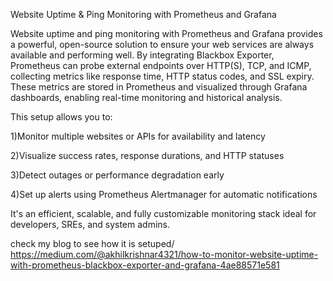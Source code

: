 Website Uptime & Ping Monitoring with Prometheus and Grafana

Website uptime and ping monitoring with Prometheus and Grafana provides a powerful, open-source solution to ensure your web services are always available and performing well. By integrating Blackbox Exporter, Prometheus can probe external endpoints over HTTP(S), TCP, and ICMP, collecting metrics like response time, HTTP status codes, and SSL expiry. These metrics are stored in Prometheus and visualized through Grafana dashboards, enabling real-time monitoring and historical analysis.

This setup allows you to:

1)Monitor multiple websites or APIs for availability and latency

2)Visualize success rates, response durations, and HTTP statuses

3)Detect outages or performance degradation early

4)Set up alerts using Prometheus Alertmanager for automatic notifications

It's an efficient, scalable, and fully customizable monitoring stack ideal for developers, SREs, and system admins.

check my blog to see how it is setuped/ https://medium.com/@akhilkrishnar4321/how-to-monitor-website-uptime-with-prometheus-blackbox-exporter-and-grafana-4ae88571e581



